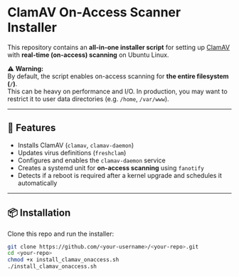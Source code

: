 # ClamAV On-Access Scanner Installer

This repository contains an **all-in-one installer script** for setting up [ClamAV](https://www.clamav.net/) with **real-time (on-access) scanning** on Ubuntu Linux.

⚠️ **Warning:**  
By default, the script enables on-access scanning for **the entire filesystem (`/`)**.  
This can be heavy on performance and I/O. In production, you may want to restrict it to user data directories (e.g. `/home`, `/var/www`).

---

## 🚀 Features
- Installs ClamAV (`clamav`, `clamav-daemon`)  
- Updates virus definitions (`freshclam`)  
- Configures and enables the `clamav-daemon` service  
- Creates a systemd unit for **on-access scanning** using `fanotify`  
- Detects if a reboot is required after a kernel upgrade and schedules it automatically  

---

## 📦 Installation

Clone this repo and run the installer:

```bash
git clone https://github.com/<your-username>/<your-repo>.git
cd <your-repo>
chmod +x install_clamav_onaccess.sh
./install_clamav_onaccess.sh
